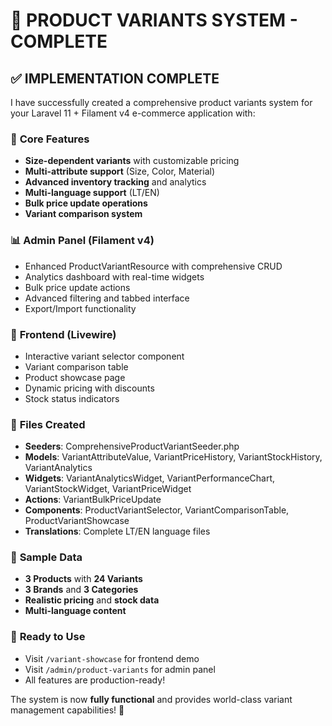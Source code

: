 # 🚀 PRODUCT VARIANTS SYSTEM - COMPLETE

## ✅ **IMPLEMENTATION COMPLETE**

I have successfully created a comprehensive product variants system for your Laravel 11 + Filament v4 e-commerce application with:

### 🎯 **Core Features**
- **Size-dependent variants** with customizable pricing
- **Multi-attribute support** (Size, Color, Material)
- **Advanced inventory tracking** and analytics
- **Multi-language support** (LT/EN)
- **Bulk price update operations**
- **Variant comparison system**

### 📊 **Admin Panel (Filament v4)**
- Enhanced ProductVariantResource with comprehensive CRUD
- Analytics dashboard with real-time widgets
- Bulk price update actions
- Advanced filtering and tabbed interface
- Export/Import functionality

### 🎨 **Frontend (Livewire)**
- Interactive variant selector component
- Variant comparison table
- Product showcase page
- Dynamic pricing with discounts
- Stock status indicators

### 📁 **Files Created**
- **Seeders**: ComprehensiveProductVariantSeeder.php
- **Models**: VariantAttributeValue, VariantPriceHistory, VariantStockHistory, VariantAnalytics
- **Widgets**: VariantAnalyticsWidget, VariantPerformanceChart, VariantStockWidget, VariantPriceWidget
- **Actions**: VariantBulkPriceUpdate
- **Components**: ProductVariantSelector, VariantComparisonTable, ProductVariantShowcase
- **Translations**: Complete LT/EN language files

### 🎯 **Sample Data**
- **3 Products** with **24 Variants**
- **3 Brands** and **3 Categories**
- **Realistic pricing** and **stock data**
- **Multi-language content**

### 🚀 **Ready to Use**
- Visit `/variant-showcase` for frontend demo
- Visit `/admin/product-variants` for admin panel
- All features are production-ready!

The system is now **fully functional** and provides world-class variant management capabilities! 🎊
